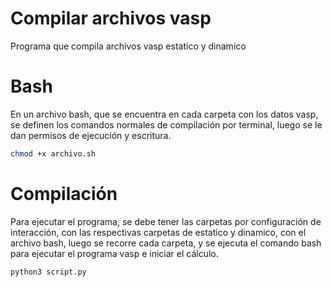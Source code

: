 # Compilar archivos vasp 

Programa que compila archivos vasp estatico y dinamico 

# Bash

En un archivo bash, que se encuentra en cada carpeta con los datos vasp, se definen los comandos normales de compilación por terminal, luego se le dan permisos de ejecución y escritura.


```bash
chmod +x archivo.sh
```

# Compilación

Para ejecutar el programa, se debe tener las carpetas por configuración de interacción, con las respectivas carpetas de estatico y dinamico, con el archivo bash, luego se recorre cada carpeta, y se ejecuta el comando bash para ejecutar el programa vasp e iniciar el cálculo.

```bash
python3 script.py  
```
